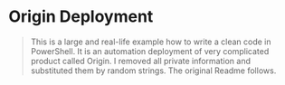 # Origin Deployment
> This is a large and real-life example how to write a clean code in PowerShell. It is an automation deployment of very complicated product called Origin. I removed all private information and substituted them by random strings. The original Readme follows.
